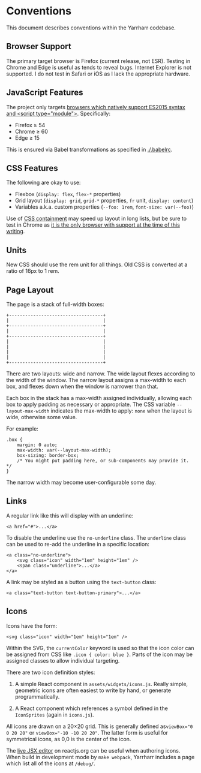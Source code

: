 # Conventions

This document describes conventions within the Yarrharr codebase.

## Browser Support

The primary target browser is Firefox (current release, not ESR).
Testing in Chrome and Edge is useful as tends to reveal bugs.
Internet Explorer is not supported.
I do not test in Safari or iOS as I lack the appropriate hardware.

## JavaScript Features

The project only targets [browsers which natively support ES2015 syntax and &lt;script type="module"&gt;](https://philipwalton.com/articles/deploying-es2015-code-in-production-today/).
Specifically:

* Firefox ≥ 54
* Chrome ≥ 60
* Edge ≥ 15

This is ensured via Babel transformations as specified in [./.babelrc](.babelrc).

## CSS Features

The following are okay to use:

* Flexbox (`display: flex`, `flex-*` properties)
* Grid layout (`display: grid`, `grid-*` properties, `fr` unit, `display: content`)
* Variables a.k.a. custom properties (`--foo: 1rem`, `font-size: var(--foo)`)

Use of [CSS containment](https://www.w3.org/TR/css-contain-1/) may speed up layout in long lists, but be sure to test in Chrome as [it is the only browser with support at the time of this writing](https://caniuse.com/#feat=css-containment).

## Units

New CSS should use the rem unit for all things.
Old CSS is converted at a ratio of 16px to 1 rem.

## Page Layout

The page is a stack of full-width boxes:

    +-----------------------------------+
    |                                   |
    +-----------------------------------+
    |                                   |
    +-----------------------------------+
    |                                   |
    |                                   |
    |                                   |
    |                                   |
    +-----------------------------------+

There are two layouts: wide and narrow.
The wide layout flexes according to the width of the window.
The narrow layout assigns a max-width to each box, and flexes down when the window is narrower than that.

Each box in the stack has a max-width assigned individually, allowing each box to apply padding as necessary or appropriate.
The CSS variable `--layout-max-width` indicates the max-width to apply: ``none`` when the layout is wide, otherwise some value.

For example:

    .box {
        margin: 0 auto;
        max-width: var(--layout-max-width);
        box-sizing: border-box;
        /* You might put padding here, or sub-components may provide it. */
    }

The narrow width may become user-configurable some day.

## Links

A regular link like this will display with an underline:

    <a href="#">...</a>

To disable the underline use the ``no-underline`` class.
The ``underline`` class can be used to re-add the underline in a specific location:

    <a class="no-underline">
        <svg class="icon" width="1em" height="1em" />
        <span class="underline">...</a>
    </a>

A link may be styled as a button using the ``text-button`` class:

    <a class="text-button text-button-primary">...</a>

## Icons

Icons have the form:

    <svg class="icon" width="1em" height="1em" />

Within the SVG, the ``currentColor`` keyword is used so that the icon color can be assigned from CSS like ``.icon { color: blue }``.
Parts of the icon may be assigned classes to allow individual targeting.

There are two icon definition styles:

1. A simple React component in `assets/widgets/icons.js`.
   Really simple, geometric icons are often easiest to write by hand, or generate programmatically.

2. A React component which references a symbol defined in the `IconSprites` (again in `icons.js`).

All icons are drawn on a 20×20 grid.
This is generally defined as`viewBox="0 0 20 20"` or `viewBox="-10 -10 20 20"`.
The latter form is useful for symmetrical icons, as 0,0 is the center of the icon.

The [live JSX editor](https://reactjs.org/) on reactjs.org can be useful when authoring icons.
When build in development mode by `make webpack`, Yarrharr includes a page which list all of the icons at `/debug/`.
